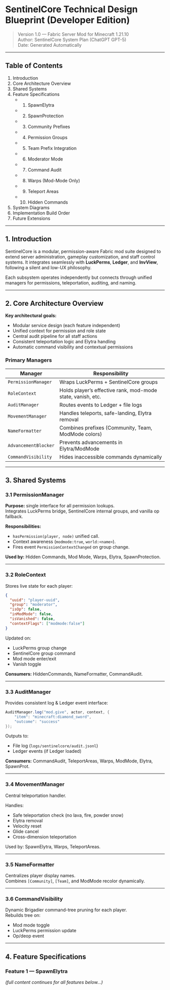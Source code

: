 # SentinelCore Technical Design Blueprint (Developer Edition)

> Version 1.0 — Fabric Server Mod for Minecraft 1.21.10  
> Author: SentinelCore System Plan (ChatGPT GPT-5)  
> Date: Generated Automatically

---

## Table of Contents
1. Introduction
2. Core Architecture Overview
3. Shared Systems
4. Feature Specifications
   - 1. SpawnElytra
   - 2. SpawnProtection
   - 3. Community Prefixes
   - 4. Permission Groups
   - 5. Team Prefix Integration
   - 6. Moderator Mode
   - 7. Command Audit
   - 8. Warps (Mod-Mode Only)
   - 9. Teleport Areas
   - 10. Hidden Commands
5. System Diagrams
6. Implementation Build Order
7. Future Extensions

---

## 1. Introduction

SentinelCore is a modular, permission-aware Fabric mod suite designed to extend server administration, gameplay customization, and staff control systems. It integrates seamlessly with **LuckPerms**, **Ledger**, and **InvView**, following a silent and low-UX philosophy.

Each subsystem operates independently but connects through unified managers for permissions, teleportation, auditing, and naming.

---

## 2. Core Architecture Overview

**Key architectural goals:**  
- Modular service design (each feature independent)  
- Unified context for permission and role state  
- Central audit pipeline for all staff actions  
- Consistent teleportation logic and Elytra handling  
- Automatic command visibility and contextual permissions  

### Primary Managers

| Manager | Responsibility |
|----------|----------------|
| `PermissionManager` | Wraps LuckPerms + SentinelCore groups |
| `RoleContext` | Holds player’s effective rank, mod-mode state, vanish, etc. |
| `AuditManager` | Routes events to Ledger + file logs |
| `MovementManager` | Handles teleports, safe-landing, Elytra removal |
| `NameFormatter` | Combines prefixes (Community, Team, ModMode colors) |
| `AdvancementBlocker` | Prevents advancements in Elytra/ModMode |
| `CommandVisibility` | Hides inaccessible commands dynamically |

---

## 3. Shared Systems

### 3.1 PermissionManager
**Purpose:** single interface for all permission lookups.  
Integrates LuckPerms bridge, SentinelCore internal groups, and vanilla op fallback.

**Responsibilities:**
- `hasPermission(player, node)` unified call.
- Context awareness (`modmode:true`, `world:<name>`).
- Fires event `PermissionContextChanged` on group change.

**Used by:** Hidden Commands, Mod Mode, Warps, Elytra, SpawnProtection.

---

### 3.2 RoleContext
Stores live state for each player:

```json
{
  "uuid": "player-uuid",
  "group": "moderator",
  "isOp": false,
  "inModMode": false,
  "isVanished": false,
  "contextFlags": ["modmode:false"]
}
```

Updated on:
- LuckPerms group change
- SentinelCore group command
- Mod mode enter/exit
- Vanish toggle

**Consumers:** HiddenCommands, NameFormatter, CommandAudit.

---

### 3.3 AuditManager
Provides consistent log & Ledger event interface:

```java
AuditManager.log("mod.give", actor, context, {
    "item": "minecraft:diamond_sword",
    "outcome": "success"
});
```

Outputs to:
- File log (`logs/sentinelcore/audit.jsonl`)
- Ledger events (if Ledger loaded)

**Consumers:** CommandAudit, TeleportAreas, Warps, ModMode, Elytra, SpawnProt.

---

### 3.4 MovementManager
Central teleportation handler.

Handles:
- Safe teleportation check (no lava, fire, powder snow)
- Elytra removal
- Velocity reset
- Glide cancel
- Cross-dimension teleportation

Used by: SpawnElytra, Warps, TeleportAreas.

---

### 3.5 NameFormatter
Centralizes player display names.  
Combines `[Community]`, `[Team]`, and ModMode recolor dynamically.

---

### 3.6 CommandVisibility
Dynamic Brigadier command-tree pruning for each player.  
Rebuilds tree on:
- Mod mode toggle
- LuckPerms permission update
- Op/deop event

---

## 4. Feature Specifications

### Feature 1 — SpawnElytra
*(full content continues for all features below…)*
